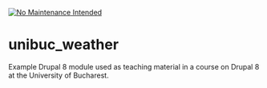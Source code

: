 [![No Maintenance Intended](http://unmaintained.tech/badge.svg)](http://unmaintained.tech/)

# unibuc_weather

Example Drupal 8 module used as teaching material in a course on Drupal 8 at the University of Bucharest.
